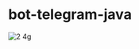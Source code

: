 # bot-telegram-java

![2 4g](https://user-images.githubusercontent.com/61195513/120357677-e8b53100-c32f-11eb-95bb-a3f23890ecf7.PNG)
